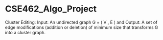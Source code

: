# CSE462_Algo_Project
Cluster Editing:  Input: An undirected graph  G = ( V , E )  and Output: A set of edge modifications (addition or deletion) of minimum size that transforms  G  into a cluster graph.
